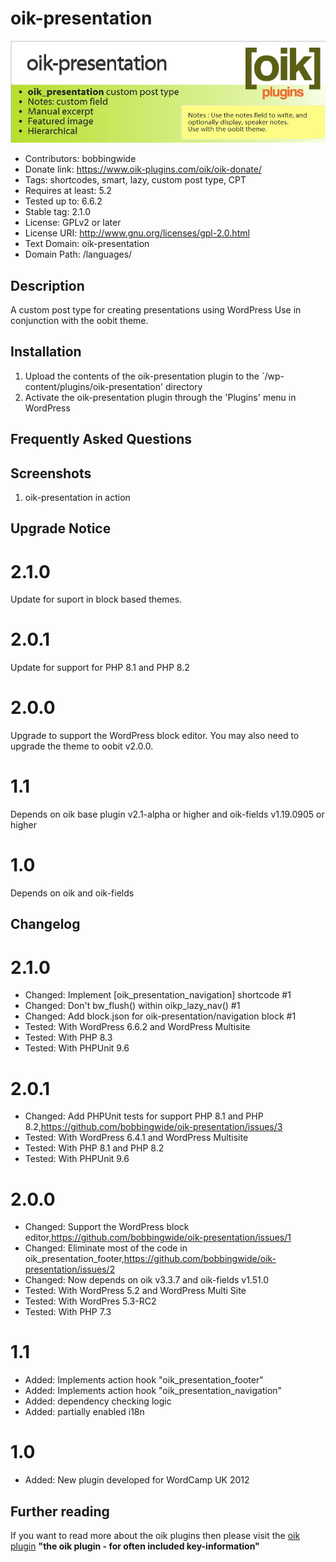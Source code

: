 # oik-presentation 
![banner](assets/oik-presentation-banner-772x250.jpg)
* Contributors: bobbingwide
* Donate link: https://www.oik-plugins.com/oik/oik-donate/
* Tags: shortcodes, smart, lazy, custom post type, CPT
* Requires at least: 5.2
* Tested up to: 6.6.2
* Stable tag: 2.1.0
* License: GPLv2 or later
* License URI: http://www.gnu.org/licenses/gpl-2.0.html
* Text Domain: oik-presentation
* Domain Path: /languages/

## Description 
A custom post type for creating presentations using WordPress
Use in conjunction with the oobit theme.


## Installation 
1. Upload the contents of the oik-presentation plugin to the `/wp-content/plugins/oik-presentation' directory
1. Activate the oik-presentation plugin through the 'Plugins' menu in WordPress

## Frequently Asked Questions 

## Screenshots 
1. oik-presentation in action

## Upgrade Notice 
# 2.1.0 
Update for suport in block based themes.

# 2.0.1 
Update for support for PHP 8.1 and PHP 8.2

# 2.0.0 
Upgrade to support the WordPress block editor.
You may also need to upgrade the theme to oobit v2.0.0.

# 1.1 
Depends on oik base plugin v2.1-alpha or higher and oik-fields v1.19.0905 or higher

# 1.0 
Depends on oik and oik-fields

## Changelog 
# 2.1.0 
* Changed: Implement [oik_presentation_navigation] shortcode #1
* Changed: Don't bw_flush() within oikp_lazy_nav() #1
* Changed: Add block.json for oik-presentation/navigation block #1
* Tested: With WordPress 6.6.2 and WordPress Multisite
* Tested: With PHP 8.3
* Tested: With PHPUnit 9.6

# 2.0.1 
* Changed: Add PHPUnit tests for support PHP 8.1 and PHP 8.2,https://github.com/bobbingwide/oik-presentation/issues/3
* Tested: With WordPress 6.4.1 and WordPress Multisite
* Tested: With PHP 8.1 and PHP 8.2
* Tested: With PHPUnit 9.6

# 2.0.0 
* Changed: Support the WordPress block editor,https://github.com/bobbingwide/oik-presentation/issues/1
* Changed: Eliminate most of the code in oik_presentation_footer,https://github.com/bobbingwide/oik-presentation/issues/2
* Changed: Now depends on oik v3.3.7 and oik-fields v1.51.0
* Tested: With WordPress 5.2 and WordPress Multi Site
* Tested: With WordPres 5.3-RC2
* Tested: With PHP 7.3

# 1.1 
* Added: Implements action hook "oik_presentation_footer"
* Added: Implements action hook "oik_presentation_navigation"
* Added: dependency checking logic
* Added: partially enabled i18n

# 1.0 
* Added: New plugin developed for WordCamp UK 2012

## Further reading 
If you want to read more about the oik plugins then please visit the
[oik plugin](https://www.oik-plugins.com/oik)
**"the oik plugin - for often included key-information"**

